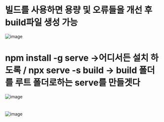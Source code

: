 # 빌드를 사용하면 용량 및 오류들을 개선 후 build파일 생성 가능
![image](https://user-images.githubusercontent.com/85022962/129117703-00ba7355-9ca8-40f2-b6e3-31c25b7bec15.png)


# npm install -g serve ->어디서든 설치 하도록 / npx serve -s build -> build 폴더를 루트 폴더로하는 serve를 만들겟다
![image](https://user-images.githubusercontent.com/85022962/129117584-f806f8a2-5e37-4da2-905b-0288fabcaf6f.png)

# 
![image](https://user-images.githubusercontent.com/85022962/129118116-96380ae2-0774-457e-a27a-081f92030198.png)


